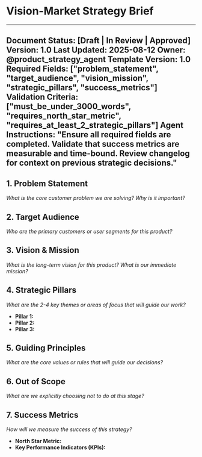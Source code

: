 # Vision-Market Strategy Brief

---
**Document Status:** [Draft | In Review | Approved]
**Version:** 1.0
**Last Updated:** 2025-08-12
**Owner:** @product_strategy_agent
**Template Version:** 1.0
**Required Fields:** ["problem_statement", "target_audience", "vision_mission", "strategic_pillars", "success_metrics"]
**Validation Criteria:** ["must_be_under_3000_words", "requires_north_star_metric", "requires_at_least_2_strategic_pillars"]
**Agent Instructions:** "Ensure all required fields are completed. Validate that success metrics are measurable and time-bound. Review changelog for context on previous strategic decisions."
---

## 1. Problem Statement
*What is the core customer problem we are solving? Why is it important?*

## 2. Target Audience
*Who are the primary customers or user segments for this product?*

## 3. Vision & Mission
*What is the long-term vision for this product? What is our immediate mission?*

## 4. Strategic Pillars
*What are the 2-4 key themes or areas of focus that will guide our work?*
*   **Pillar 1:**
*   **Pillar 2:**
*   **Pillar 3:**

## 5. Guiding Principles
*What are the core values or rules that will guide our decisions?*

## 6. Out of Scope
*What are we explicitly choosing not to do at this stage?*

## 7. Success Metrics
*How will we measure the success of this strategy?*
*   **North Star Metric:**
*   **Key Performance Indicators (KPIs):**
